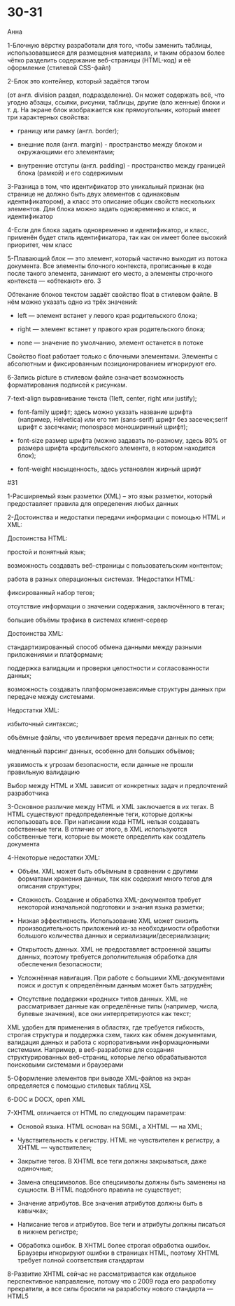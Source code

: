 # 30-31
Анна

1-Блочную вёрстку разработали для того, чтобы заменить таблицы, использовавшиеся для размещения материала, и таким образом более чётко разделить содержание веб-страницы (HTML-код) и её оформление (стилевой CSS-файл)

2-Блок это контейнер, который задаётся тэгом <div> (от англ. division раздел, подразделение). Он может содержать всё, что угодно абзацы, ссылки, рисунки, таблицы, другие (вло женные) блоки и т. д.
На экране блок изображается как прямоугольник, который имеет три характерных свойства:

- границу или рамку (англ. border);
  
- внешние поля (англ. margin) - пространство между блоком и окружающими его элементами;

- внутренние отступы (англ. padding) - пространство между границей блока (рамкой) и его содержимым

3-Разница в том, что идентификатор это уникальный признак (на странице не должно быть двух элементов с одинаковым идентификатором), а класс это описание общих свойств нескольких элементов. Для блока можно задать одновременно и класс, и идентификатор

4-Если для блока задать одновременно и идентификатор, и класс, применён будет стиль идентификатора, так как он имеет более высокий приоритет, чем класс

5-Плавающий блок — это элемент, который частично выходит из потока документа. Все элементы блочного контекста, прописанные в коде после такого элемента, занимают его место, а элементы строчного контекста — «обтекают» его. 3

Обтекание блоков текстом задаёт свойство float в стилевом файле. В нём можно указать одно из трёх значений:

- left — элемент встанет у левого края родительского блока;

- right — элемент встанет у правого края родительского блока;

- none — значение по умолчанию, элемент останется в потоке
  
Свойство float работает только с блочными элементами. Элементы с абсолютным и фиксированным позиционированием игнорируют его. 

6-Запись picture в стилевом файле означает возможность форматирования подписей к рисункам.

7-text-align выравнивание текста (1left, center, right
или justify);

- font-family шрифт; здесь можно указать название шрифта (например, Helvetica) или его тип (sans-serif) шрифт без засечек;serif шрифт с засечками; monospace моноширинный шрифт);

- font-size размер шрифта (можно задавать по-разному, здесь 80% от размера шрифта «родительского элемента,
в котором находится блок);

- font-weight насыщенность, здесь установлен жирный шрифт

#31

1-Расширяемый язык разметки (XML) – это язык разметки, который предоставляет правила для определения любых данных

2-Достоинства и недостатки передачи информации с помощью HTML и XML:

Достоинства HTML:

простой и понятный язык; 

возможность создавать веб-страницы с пользовательским контентом;

работа в разных операционных системах. 1Недостатки HTML:

фиксированный набор тегов; 

отсутствие информации о значении содержания, заключённого в тегах;

большие объёмы трафика в системах клиент-сервер

Достоинства XML:

стандартизированный способ обмена данными между разными приложениями и платформами; 

поддержка валидации и проверки целостности и согласованности данных; 

возможность создавать платформонезависимые структуры данных при передаче между системами. 

Недостатки XML:

избыточный синтаксис; 

объёмные файлы, что увеличивает время передачи данных по сети; 

медленный парсинг данных, особенно для больших объёмов; 

уязвимость к угрозам безопасности, если данные не прошли правильную валидацию

Выбор между HTML и XML зависит от конкретных задач и предпочтений разработчика

3-Основное различие между HTML и XML заключается в их тегах. В HTML существуют предопределенные теги, которые должны использовать все. При написании кода HTML нельзя создавать собственные теги. В отличие от этого, в XML используются собственные теги, которые вы можете определить как создатель документа

4-Некоторые недостатки XML:

- Объём. XML может быть объёмным в сравнении с другими форматами хранения данных, так как содержит много тегов для описания структуры;

- Сложность. Создание и обработка XML-документов требует некоторой изначальной подготовки и знания языка разметки;

- Низкая эффективность. Использование XML может снизить производительность приложений из-за необходимости обработки большого количества данных и сериализации/десериализации;

- Открытость данных. XML не предоставляет встроенной защиты данных, поэтому требуется дополнительная обработка для обеспечения безопасности;

- Усложнённая навигация. При работе с большими XML-документами поиск и доступ к определённым данным может быть затруднён;

- Отсутствие поддержки «родных» типов данных. XML не рассматривает данные как определённые типы (например, числа, булевые значения), все они интерпретируются как текст;

XML удобен для применения в областях, где требуется гибкость, строгая структура и поддержка схем, таких как обмен документами, валидация данных и работа с корпоративными информационными системами. Например, в веб-разработке для создания структурированных веб-страниц, которые легко обрабатываются поисковыми системами и браузерами

5-Оформление элементов при выводе XML-файлов на экран определяется с помощью стилевых таблиц XSL

6-DOC и DOCX, open XML

7-XHTML отличается от HTML по следующим параметрам:

- Основой языка. HTML основан на SGML, а XHTML — на XML;

- Чувствительность к регистру. HTML не чувствителен к регистру, а XHTML — чувствителен;

- Закрытие тегов. В XHTML все теги должны закрываться, даже одиночные;

- Замена спецсимволов. Все спецсимволы должны быть заменены на сущности. В HTML подобного правила не существует;

- Значение атрибутов. Все значения атрибутов должны быть в кавычках;

- Написание тегов и атрибутов. Все теги и атрибуты должны писаться в нижнем регистре;

- Обработка ошибок. В XHTML более строгая обработка ошибок. Браузеры игнорируют ошибки в страницах HTML, поэтому XHTML требует полной соответствия стандартам 

8-Развитие XHTML сейчас не рассматривается как отдельное перспективное направление, потому что с 2009 года его разработку прекратили, а все силы бросили на разработку нового стандарта — HTML5
